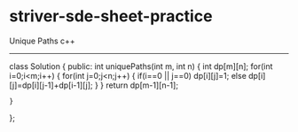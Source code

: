 # striver-sde-sheet-practice

Unique Paths
c++

***************

class Solution {
public:
    int uniquePaths(int m, int n) {
        int dp[m][n];
        for(int i=0;i<m;i++)
        {
            for(int j=0;j<n;j++)
            {
                if(i==0 || j==0)
                    dp[i][j]=1;
                else
                    dp[i][j]=dp[i][j-1]+dp[i-1][j];
            }
        }
        return dp[m-1][n-1];
        
    }
};
